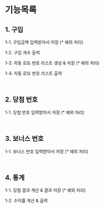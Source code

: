# 기능목록

## 1. 구입
1-1. 구입금액 입력받아서 저장 (* 예외 처리)

1-2. 구입 개수 출력

1-3. 자동 로또 번호 리스트 생성 & 저장 (* 예외 처리)

1-4. 자동 로또 번호 리스트 출력

<br>

## 2. 당첨 번호
1-1. 당첨 번호 입력받아서 저장 (* 예외 처리)

<br>

## 3. 보너스 번호
1-1. 보너스 번호 입력받아서 저장 (* 예외 처리)

<br>

## 4. 통계
1-1. 당첨 결과 계산 & 결과 저장 (* 예외 처리)

1-2. 수익률 계산 & 출력
